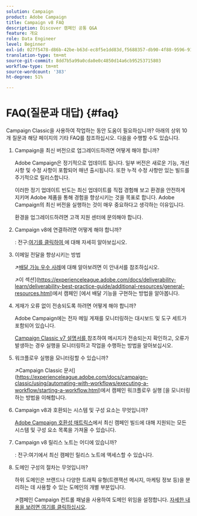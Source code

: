 ```yaml
---
solution: Campaign
product: Adobe Campaign
title: Campaign v8 FAQ
description: Discover 캠페인 공통 Q&A
feature: 개요
role: Data Engineer
level: Beginner
exl-id: 027f5478-d86b-42be-b63d-ec8f5e1dd83d,f5688357-db90-4f88-9596-91e9d0a20d75
translation-type: tm+mt
source-git-commit: 8dd7b5a99a0cda0e0c4850d14a6cb95253715803
workflow-type: tm+mt
source-wordcount: '383'
ht-degree: 51%

---
```


# FAQ(질문과 대답) {#faq}

Campaign Classic을 사용하여 작업하는 동안 도움이 필요하십니까? 아래의 상위 10개 질문과 해당 페이지의 기타 FAQ를 참조하십시오. 다음을 수행할 수도 있습니다.

1. Campaign을 최신 버전으로 업그레이드하려면 어떻게 해야 합니까?

   Adobe Campaign은 정기적으로 업데이트 됩니다. 일부 버전은 새로운 기능, 개선 사항 및 수정 사항이 포함되어 매년 출시됩니다. 또한 누적 수정 사항만 있는 빌드를 주기적으로 릴리스합니다.

   이러한 정기 업데이트 빈도는 최신 업데이트를 직접 경험해 보고 환경을 안전하게 지키며 Adobe 제품을 통해 경험을 향상시키는 것을 목표로 합니다. Adobe Campaign의 최신 버전을 실행하는 것이 매우 중요하다고 생각하는 이유입니다.

   환경을 업그레이드하려면 고객 지원 센터에 문의해야 합니다.

1. Campaign v8에 연결하려면 어떻게 해야 합니까?

   : 전구:[여기를 클릭하여 ](connect.md)에 대해 자세히 알아보십시오.

1. 이메일 전달을 향상시키는 방법

   :arrow_upper_right:[배달 가능 우수 사례](https://experienceleague.adobe.com/docs/deliverability-learn/deliverability-best-practice-guide/introduction.html?lang=ko)에 대해 알아보려면 이 안내서를 참조하십시오.

   :arrow_upper_right:이 섹션](https://experienceleague.adobe.com/docs/deliverability-learn/deliverability-best-practice-guide/additional-resources/general-resources.html)에서 캠페인 [에서 배달 기능을 구현하는 방법을 알아봅니다.

1. 게재가 오류 없이 전송되도록 하려면 어떻게 해야 합니까?

   Adobe Campaign에는 전자 메일 게재를 모니터링하는 대시보드 및 도구 세트가 포함되어 있습니다.

   [Campaign Classic v7 설명서를 ](https://experienceleague.adobe.com/docs/campaign-classic/using/sending-messages/monitoring-deliveries/about-delivery-monitoring.html) 참조하여 메시지가 전송되는지 확인하고, 오류가 발생하는 경우 실행을 모니터링하고 작업을 수행하는 방법을 알아보십시오.

1. 워크플로우 실행을 모니터링할 수 있습니까?

   :arrow_upper_right:Campaign Classic 문서](https://experienceleague.adobe.com/docs/campaign-classic/using/automating-with-workflows/executing-a-workflow/starting-a-workflow.html)에서 캠페인 워크플로우 실행 [을 모니터링하는 방법을 이해합니다.

1. Campaign v8과 호환되는 시스템 및 구성 요소는 무엇입니까?

   [Adobe Campaign 호환성 매트릭스](compatibility-matrix.md)에서 최신 캠페인 빌드에 대해 지원되는 모든 시스템 및 구성 요소 목록을 가져올 수 있습니다.

1. Campaign v8 릴리스 노트는 어디에 있습니까?

   : 전구:여기에서 최신 캠페인 릴리스 노트에 액세스할 수 있습니다.

1. 도메인 구성의 절차는 무엇입니까?

   하위 도메인은 브랜드나 다양한 트래픽 유형(트랜잭션 메시지, 마케팅 정보 등)을 분리하는 데 사용할 수 있는 도메인의 개별 부분입니다.

   :arrow_upper_right:캠페인 Campaign 컨트롤 패널을 사용하여 도메인 위임을 설정합니다. [자세한 내용을 보려면 여기를 클릭하십시오](https://experienceleague.adobe.com/docs/control-panel/using/subdomains-and-certificates/subdomains-branding.html).
